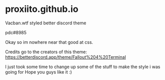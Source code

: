 # proxiito.github.io
Vacban.wtf styled better discord theme

pdc#8985

Okay so im nowhere near that good at css. 

Credits go to the creators of this theme: 
https://betterdiscord.app/theme/Fallout%204%20Terminal

I just took some time to change up some of the stuff to make the style i was going for
Hope you guys like it :)

